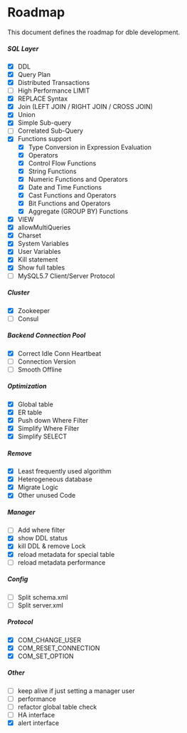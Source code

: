 # Roadmap

This document defines the roadmap for dble development.
##### __SQL Layer__  
- [x] DDL
- [x] Query Plan
- [x] Distributed Transactions
- [ ] High Performance LIMIT
- [x] REPLACE Syntax
- [x] Join (LEFT JOIN / RIGHT JOIN / CROSS JOIN)
- [x] Union
- [x] Simple Sub-query
- [ ] Correlated Sub-Query 
- [x] Functions support 
	- [x] Type Conversion in Expression Evaluation
	- [x] Operators
	- [x] Control Flow Functions
	- [x] String Functions     
	- [x] Numeric Functions and Operators     
	- [x] Date and Time Functions
	- [x] Cast Functions and Operators
	- [x] Bit Functions and Operators  
	- [x] Aggregate (GROUP BY) Functions  
- [x] VIEW
- [x] allowMultiQueries
- [x] Charset
- [x] System Variables 
- [x] User Variables
- [x] Kill statement
- [x] Show full tables
- [ ] MySQL5.7 Client/Server Protocol 

##### __Cluster__  
- [x] Zookeeper
- [ ] Consul

##### __Backend Connection Pool__ 
- [x] Correct Idle Conn Heartbeat
- [ ] Connection Version
- [ ] Smooth Offline

##### __Optimization__ 
- [x] Global table
- [x] ER table
- [x] Push down Where Filter 
- [x] Simplify Where Filter 
- [x] Simplify SELECT

##### __Remove__ 
- [x] Least frequently used algorithm
- [x] Heterogeneous database
- [x] Migrate Logic
- [x] Other unused Code

##### __Manager__ 
- [ ] Add where filter
- [x] show DDL status
- [x] kill DDL & remove Lock
- [x] reload metadata for special table
- [ ] reload metadata performance

##### __Config__ 
- [ ] Split schema.xml
- [ ] Split server.xml

##### __Protocol__ 
- [x] COM_CHANGE_USER
- [x] COM_RESET_CONNECTION
- [x] COM_SET_OPTION

##### __Other__ 
- [ ] keep alive if just setting a manager user
- [ ] performance
- [ ] refactor global table check
- [ ] HA interface
- [x] alert interface
